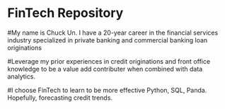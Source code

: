 # FinTech Repository   

#My name is Chuck Un. I have a 20-year career in the financial services industry specialized in private banking and commercial banking loan originations

#Leverage my prior experiences in credit originations and front office knowledge to be a value add contributer when combined with data analytics. 

#I choose FinTech to learn to be more effective Python, SQL, Panda.  Hopefully, forecasting credit trends.